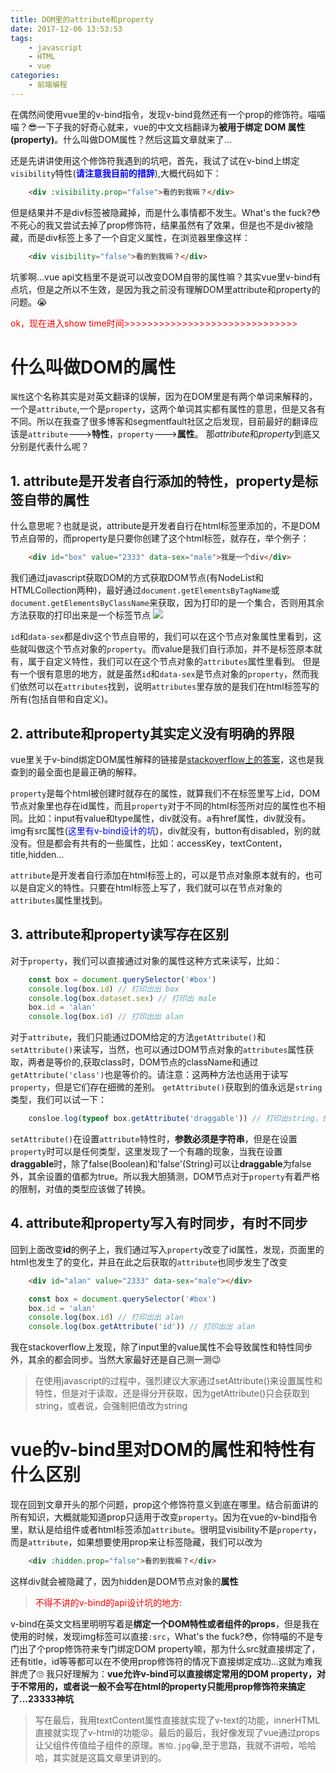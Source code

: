 ```yaml
---
title: DOM里的attribute和property
date: 2017-12-06 13:53:53
tags:
    - javascript
    - HTML
    - vue
categories:
    - 前端编程
---
```


在偶然间使用vue里的v-bind指令，发现v-bind竟然还有一个prop的修饰符。喵喵喵？:sunglasses:一下子我的好奇心就来，vue的中文文档翻译为**被用于绑定 DOM 属性 (property)**。什么叫做DOM属性？然后这篇文章就来了...

还是先讲讲使用这个修饰符我遇到的坑吧，首先，我试了试在v-bind上绑定`visibility`特性(**<span style='color:blue'>请注意我目前的措辞</span>**),大概代码如下：
```html
    <div :visibility.prop="false">看的到我嘛？</div>
```
但是结果并不是div标签被隐藏掉，而是什么事情都不发生。What's the fuck?:flushed:不死心的我又尝试去掉了prop修饰符，结果虽然有了效果，但是也不是div被隐藏，而是div标签上多了一个自定义属性，在浏览器里像这样：
```html
    <div visibility="false">看的到我嘛？</div>
```
坑爹啊...vue api文档里不是说可以改变DOM自带的属性嘛？其实vue里v-bind有点坑，但是之所以不生效，是因为我之前没有理解DOM里attribute和property的问题。:sob:

<span style='color:red'>ok，现在进入show time时间>>>>>>>>>>>>>>>>>>>>>>>>>>>>>></span>

# 什么叫做DOM的属性
`属性`这个名称其实是对英文翻译的误解，因为在DOM里是有两个单词来解释的，一个是`attribute`,一个是`property`，这两个单词其实都有属性的意思，但是又各有不同。所以在我查了很多博客和segmentfault社区之后发现，目前最好的翻译应该是`attribute`--->**特性**，`property`--->**属性**。
那*attribute*和*property*到底又分别是代表什么呢？

## 1. attribute是开发者自行添加的特性，property是标签自带的属性
什么意思呢？也就是说，attribute是开发者自行在html标签里添加的，不是DOM节点自带的，而property是只要你创建了这个html标签，就存在，举个例子：
```html
    <div id="box" value="2333" data-sex="male">我是一个div</div>
```
我们通过javascript获取DOM的方式获取DOM节点(有NodeList和HTMLCollection两种)，最好通过`document.getElementsByTagName`或`document.getElementsByClassName`来获取，因为打印的是一个集合，否则用其余方法获取的打印出来是一个标签节点
![](/print1.png)

`id`和`data-sex`都是div这个节点自带的，我们可以在这个节点对象属性里看到，这些就叫做这个节点对象的`property`。而value是我们自行添加，并不是标签原本就有，属于自定义特性，我们可以在这个节点对象的`attributes`属性里看到。
但是有一个很有意思的地方，就是虽然`id`和`data-sex`是节点对象的`property`，然而我们依然可以在`attributes`找到，说明`attributes`里存放的是我们在html标签写的所有(包括自带和自定义)。

## 2. attribute和property其实定义没有明确的界限
vue里关于v-bind绑定DOM属性解释的链接是[stackoverflow上的答案](https://stackoverflow.com/questions/6003819/what-is-the-difference-between-properties-and-attributes-in-html#)，这也是我查到的最全面也是最正确的解释。

`property`是每个html被创建时就存在的属性，就算我们不在标签里写上id，DOM节点对象里也存在id属性，而且`property`对于不同的html标签所对应的属性也不相同。比如：input有value和type属性，div就没有。a有href属性，div就没有。img有src属性(<span style="color:blue">这里有v-bind设计的坑</span>)，div就没有，button有disabled，别的就没有。但是都会有共有的一些属性，比如：accessKey，textContent，title,hidden...

`attribute`是开发者自行添加在html标签上的，可以是节点对象原本就有的，也可以是自定义的特性。只要在html标签上写了，我们就可以在节点对象的`attributes`属性里找到。

## 3. attribute和property读写存在区别
对于`property`，我们可以直接通过对象的属性这种方式来读写，比如：
```javascript
    const box = document.querySelector('#box')
    console.log(box.id) // 打印出出 box
    console.log(box.dataset.sex) // 打印出 male
    box.id = 'alan'
    console.log(box.id) // 打印出出 alan
```
对于`attribute`，我们只能通过DOM给定的方法`getAttribute()`和`setAttribute()`来读写，当然，也可以通过DOM节点对象的`attributes`属性获取，两者是等价的,获取class时，DOM节点的className和通过`getAttribute('class')`也是等价的。请注意：这两种方法也适用于读写`property`，但是它们存在细微的差别。
`getAttribute()`获取到的值永远是`string`类型，我们可以试一下：
```javascript
    consloe.log(typeof box.getAttribute('draggable')) // 打印出string，但是我们从上图可以看出'draggable'明明是boolean类型
```
`setAttribute()`在设置`attribute`特性时，**参数必须是字符串**，但是在设置`property`时可以是任何类型，这里发现了一个有趣的现象，当我在设置**draggable**时，除了false(Boolean)和'false'(String)可以让**draggable**为false外，其余设置的值都为true。所以我大胆猜测，DOM节点对于`property`有着严格的限制，对值的类型应该做了转换。

## 4. attribute和property写入有时同步，有时不同步
回到上面改变**id**的例子上，我们通过写入`property`改变了id属性，发现，页面里的html也发生了的变化，并且在此之后获取的`attribute`也同步发生了改变
```html
    <div id="alan" value="2333" data-sex="male"></div>
```
```javascript
    const box = document.querySelector('#box')
    box.id = 'alan'
    console.log(box.id) // 打印出出 alan
    console.log(box.getAttribute('id')) // 打印出出 alan
```
我在stackoverflow上发现，除了input里的value属性不会导致属性和特性同步外，其余的都会同步。当然大家最好还是自己测一测:wink:
> 在使用javascript的过程中，强烈建议大家通过setAttribute()来设置属性和特性，但是对于读取，还是得分开获取，因为getAttribute()只会获取到string，或者说，会强制把值改为string

# vue的v-bind里对DOM的属性和特性有什么区别
现在回到文章开头的那个问题，prop这个修饰符意义到底在哪里。结合前面讲的所有知识，大概就能知道prop只适用于改变`property`。因为在vue的v-bind指令里，默认是给组件或者html标签添加`attribute`。很明显visibility不是`property`，而是`attribute`，如果想要使用prop来让标签隐藏，我们可以改为
```html
    <div :hidden.prop="false">看的到我嘛？</div>
```
这样div就会被隐藏了，因为hidden是DOM节点对象的**属性**

 > <span style="color:red">不得不讲的v-bind的api设计坑的地方:</span>

v-bind在英文文档里明明写着是**绑定一个DOM特性或者组件的props**，但是我在使用的时候，发现img标签可以直接`:src`，What's the fuck?:flushed:，你特喵的不是专门出了个prop修饰符来专门绑定DOM property嘛，那为什么src就直接绑定了，还有title，id等等都可以在不使用prop修饰符的情况下直接绑定成功...这就为难我胖虎了:roll_eyes: 我只好理解为：**vue允许v-bind可以直接绑定常用的DOM property，对于不常用的，或者说一般不会写在html的property只能用prop修饰符来搞定了...23333神坑**

> 写在最后，我用textContent属性直接就实现了v-text的功能，innerHTML直接就实现了v-html的功能:stuck_out_tongue_closed_eyes:。最后的最后，我好像发现了vue通过props让父组件传值给子组件的原理。`害怕.jpg`:grin:,至于思路，我就不讲啦，哈哈哈，其实就是这篇文章里讲到的。